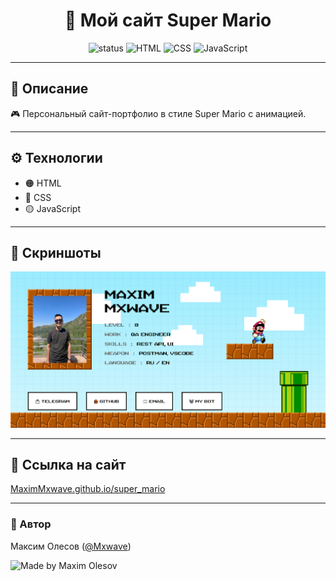 <h1 align="center">🍄 Мой сайт Super Mario</h1>

<p align="center">
  <img src="https://img.shields.io/badge/status-active-success?style=flat&logo=github" alt="status">
  <img src="https://img.shields.io/badge/HTML-5-orange?logo=html5" alt="HTML">
  <img src="https://img.shields.io/badge/CSS-3-blue?logo=css3" alt="CSS">
  <img src="https://img.shields.io/badge/JavaScript-ES6-yellow?logo=javascript" alt="JavaScript">
</p>

---

## 📝 Описание
🎮 Персональный сайт-портфолио в стиле Super Mario с анимацией.

---

## ⚙️ Технологии
- 🟠 HTML  
- 🔵 CSS
- 🟡 JavaScript  

---

## 📸 Скриншоты

![preview img](/prew.png)

---

## 🔗 Ссылка на сайт
[MaximMxwave.github.io/super_mario](https://maximmxwave.github.io/super_mario/)

---

### 👤 Автор
Максим Олесов ([@Mxwave](https://t.me/Mxwave))

<p align="left">
  <img src="https://img.shields.io/badge/Made%20by-Maxim%20Olesov-blue?style=for-the-badge&logo=github" alt="Made by Maxim Olesov" />
</p>

